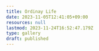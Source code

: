 ```yaml
---
title: Ordinay Life
date: 2023-11-05T12:41:05+09:00
resources: null
lastmod: 2023-11-24T16:52:47.179Z
type: gallery
draft: published
---
```

